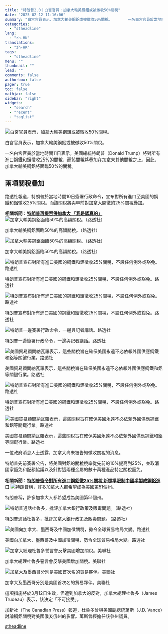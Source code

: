 ```yaml
---
title: "特朗普2.0｜白宮官員：加拿大輸美鋼鋁或被徵收50%關稅"
date: "2025-02-12 11:16:06"
summary: "白宮官員表示，加拿大輸美鋼鋁或被徵收50%關稅。       一名白宮官員於當地時間11日表..."
categories:
  - "stheadline"
lang:
  - "zh-HK"
translations:
  - "zh-HK"
tags:
  - "stheadline"
menu: ""
thumbnail: ""
lead: ""
comments: false
authorbox: false
pager: true
toc: false
mathjax: false
sidebar: "right"
widgets:
  - "search"
  - "recent"
  - "taglist"
---
```


![白宮官員表示，加拿大輸美鋼鋁或被徵收50%關稅。](https://image.stheadline.com/f/680p0/0x0/100/none/51812e5fa47a854329b92e6b94cfe42c/stheadline/inewsmedia/20250212/_2025021211055396567.jpg)

白宮官員表示，加拿大輸美鋼鋁或被徵收50%關稅。




一名白宮官員於當地時間11日表示，美國總統特朗普（Donald Trump）將對所有進口鋼鐵和鋁徵收25%的關稅，而該關稅將疊加在加拿大其他關稅之上。因此，加拿大輸美鋼鋁將面臨50%的關稅。

兩項關稅疊加
------

路透社報道，特朗普於當地時間10日簽署行政命令，宣布對所有進口至美國的鋼鐵和鋁徵收25%關稅。而該關稅將與早前對加拿大開徵的25%關稅疊加。

**相關新聞：[特朗普再提吞併加拿大 「我是認真的」](https://www.stheadline.com/realtime-world/3427362/%E7%89%B9%E6%9C%97%E6%99%AE%E5%86%8D%E6%8F%90%E5%90%9E%E4%BD%B5%E5%8A%A0%E6%8B%BF%E5%A4%A7-%E6%88%91%E6%98%AF%E8%AA%8D%E7%9C%9F%E7%9A%84)**
 ![加拿大輸美鋼鋁面臨50%的高額關稅。（路透社）](https://image.hkhl.hk/f/1024p0/0x0/100/none/a855e90520499bedf387c65719ac7887/2025-02/12022025_011_Reuter.png)


加拿大輸美鋼鋁面臨50%的高額關稅。（路透社）



 ![加拿大輸美鋼鋁面臨50%的高額關稅。（路透社）](https://image.hkhl.hk/f/1024p0/0x0/100/none/756d23cc90638b272777cc8f423262c3/2025-02/12022025_012_Reuter.png)


加拿大輸美鋼鋁面臨50%的高額關稅。（路透社）



 ![特朗普宣布對所有進口美國的鋼鐵和鋁徵收25%關稅，不設任何例外或豁免。路透社](https://image.hkhl.hk/f/1024p0/0x0/100/none/927248cdec0576e0679e181a6c12b18f/2025-02/Screenshot_2025-02-10_at_11_51_58_PM.png)


特朗普宣布對所有進口美國的鋼鐵和鋁徵收25%關稅，不設任何例外或豁免。路透社



 ![特朗普宣布對所有進口美國的鋼鐵和鋁徵收25%關稅，不設任何例外或豁免。路透社](https://image.hkhl.hk/f/1024p0/0x0/100/none/a0dc2055833a0529ba470dda0ba4f199/2025-02/Screenshot_2025-02-10_at_11_52_02_PM.png)


特朗普宣布對所有進口美國的鋼鐵和鋁徵收25%關稅，不設任何例外或豁免。路透社



 ![特朗普一邊簽署行政命令，一邊與記者講話。路透社](https://image.hkhl.hk/f/1024p0/0x0/100/none/120a89622673b44236bc5f057ae38e6e/2025-02/Screenshot_2025-02-10_at_11_51_49_PM.png)


特朗普一邊簽署行政命令，一邊與記者講話。路透社



 ![美國貿易顧問納瓦羅表示，這些關稅旨在確保美國永遠不必依賴外國供應鋼鐵和鋁等關鍵行業。路透社](https://image.hkhl.hk/f/1024p0/0x0/100/none/81cbbb22a6788563d931961d3d14dcfd/2025-02/Screenshot_2025-02-10_at_11_49_53_PM.png)


美國貿易顧問納瓦羅表示，這些關稅旨在確保美國永遠不必依賴外國供應鋼鐵和鋁等關鍵行業。路透社



 ![特朗普宣布對所有進口美國的鋼鐵和鋁徵收25%關稅，不設任何例外或豁免。路透社](https://image.hkhl.hk/f/1024p0/0x0/100/none/3c0396ab7ff26655570fe10cd5ff8bec/2025-02/Screenshot_2025-02-10_at_11_49_46_PM.png)


特朗普宣布對所有進口美國的鋼鐵和鋁徵收25%關稅，不設任何例外或豁免。路透社



 ![美國貿易顧問納瓦羅表示，這些關稅旨在確保美國永遠不必依賴外國供應鋼鐵和鋁等關鍵行業。路透社](https://image.hkhl.hk/f/1024p0/0x0/100/none/1108ffab62fef065fb4c0c9c160c8232/2025-02/Screenshot_2025-02-10_at_11_49_13_PM.png)


美國貿易顧問納瓦羅表示，這些關稅旨在確保美國永遠不必依賴外國供應鋼鐵和鋁等關鍵行業。路透社




一位政府消息人士透露，加拿大尚未被告知徵收關稅的消息。

特朗普先前簽署公告，將美國對鋁的關稅稅率從先前的10%提高到25%，並取消國家豁免和配額協議以及針對這兩種金屬的數十萬種產品特定關稅豁免。

**相關新聞：[特朗普簽令對所有進口鋼鋁徵25%關稅 新標準限制中國半製成鋼鋁進口](https://www.stheadline.com/realtime-world/3427594/%E7%89%B9%E6%9C%97%E6%99%AE%E7%B0%BD%E4%BB%A4%E5%B0%8D%E6%89%80%E6%9C%89%E9%80%B2%E5%8F%A3%E9%8B%BC%E9%8B%81%E5%BE%B525%E9%97%9C%E7%A8%85-%E6%96%B0%E6%A8%99%E6%BA%96%E9%99%90%E5%88%B6%E4%B8%AD%E5%9C%8B%E5%8D%8A%E8%A3%BD%E6%88%90%E9%8B%BC%E9%8B%81%E9%80%B2%E5%8F%A3)**
 ![特朗普稱，許多加拿大人都希望成為美國第51個州。](https://image.hkhl.hk/f/1024p0/0x0/100/none/e0b6f95853ce94f7ec8686895125d009/2024-12/a1_17.jpg)


特朗普稱，許多加拿大人都希望成為美國第51個州。



 ![特朗普通話杜魯多，批評加拿大銀行政策及販毒問題。（路透社）](https://image.hkhl.hk/f/1024p0/0x0/100/none/c5f00ec391edff2a6bf46081b8e63b6d/2025-02/New_Project.png)


特朗普通話杜魯多，批評加拿大銀行政策及販毒問題。（路透社）



 ![美國向加拿大、墨西哥及中國加徵關稅，勢令全球貿易格局大變。路透社](https://image.hkhl.hk/f/1024p0/0x0/100/none/734c00a52228505063679b661269b652/2025-02/New_Project_R_001.jpg)


美國向加拿大、墨西哥及中國加徵關稅，勢令全球貿易格局大變。路透社



 ![加拿大總理杜魯多誓言會反擊美國增加關稅。美聯社](https://image.hkhl.hk/f/1024p0/0x0/100/none/2e1543a82f3993c59b8a8d17b6b79de0/2025-02/AP_fgmhgkfgo.jpg)


加拿大總理杜魯多誓言會反擊美國增加關稅。美聯社



 ![加拿大及墨西哥分別是美國首次名的貿易夥伴。美聯社](https://image.hkhl.hk/f/1024p0/0x0/100/none/88c3ecb0e5106a17a045ace78fdd620f/2025-02/AP_tariff.jpg)


加拿大及墨西哥分別是美國首次名的貿易夥伴。美聯社




這項措施將於3月12日生效，但遭到加拿大的反對，加拿大總理杜魯多（James Trudeau）表示，該決定「不可接受」。

加新社（The Canadian Press）報道，杜魯多曾與美國副總統萬斯（J.D. Vance）討論鋼鋁關稅對美國俄亥俄州的影響。萬斯曾經擔任該參州議員。

[stheadline](https://std.stheadline.com/realtime/article/2052270/即時-國際-特朗普2-0-白宮官員-加拿大輸美鋼鋁或被徵收50-關稅)
